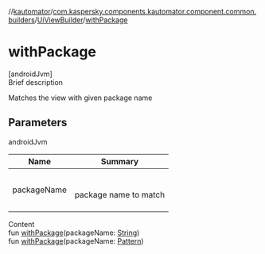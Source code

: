 //[kautomator](../../index.md)/[com.kaspersky.components.kautomator.component.common.builders](../index.md)/[UiViewBuilder](index.md)/[withPackage](with-package.md)



# withPackage  
[androidJvm]  
Brief description  


Matches the view with given package name



## Parameters  
  
androidJvm  
  
|  Name|  Summary| 
|---|---|
| packageName| <br><br>package name to match<br><br>
  
  
Content  
fun [withPackage](with-package.md)(packageName: [String](https://kotlinlang.org/api/latest/jvm/stdlib/kotlin/-string/index.html))  
fun [withPackage](with-package.md)(packageName: [Pattern](https://developer.android.com/reference/kotlin/java/util/regex/Pattern.html))  



